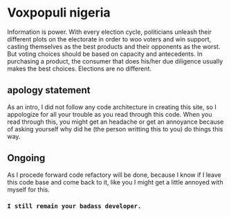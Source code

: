 # Voxpopuli nigeria

Information is power. With every election cycle, politicians unleash their
different plots on the electorate in order to woo voters and win support,
casting themselves as the best products and their opponents as the worst. But
voting choices should be based on capacity and antecedents. In purchasing a
product, the consumer that does his/her due diligence usually makes the best
choices. Elections are no different.

## apology statement

As an intro, I did not follow any code architecture in creating this site, so I
appologize for all your trouble as you read through this code. When you read
through this, you might get an headache or get an annoyance because of asking
yourself why did he (the person writting this to you) do things this way.

## Ongoing

As I procede forward code refactory will be done, because I know if I leave this
code base and come back to it, like you I might get a little annoyed with myself
for this.

### `I still remain your badass developer.`
